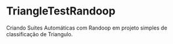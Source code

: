 # TriangleTestRandoop
Criando Suites Automáticas com Randoop em projeto simples de classificação de Triangulo.
